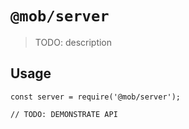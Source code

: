 # `@mob/server`

> TODO: description

## Usage

```
const server = require('@mob/server');

// TODO: DEMONSTRATE API
```
